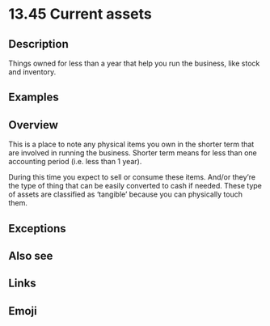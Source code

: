 # 13.45 Current assets

## Description

Things owned for less than a year that help you run the business, like stock and inventory.

## Examples

## Overview

This is a place to note any physical items you own in the shorter term that are involved in running the business. Shorter term means for less than one accounting period (i.e. less than 1 year).

During this time you expect to sell or consume these items. And/or they’re the type of thing that can be easily converted to cash if needed. These type of assets are classified as ‘tangible’ because you can physically touch them.

## Exceptions

## Also see


## Links

## Emoji
